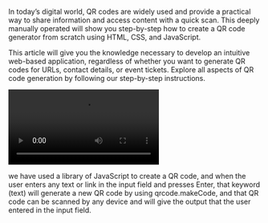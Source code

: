In today’s digital world, QR codes are widely used and provide a practical way to share information and access content with a quick scan. This deeply manually operated will show you step-by-step how to create a QR code generator from scratch using HTML, CSS, and JavaScript.

This article will give you the knowledge necessary to develop an intuitive web-based application, regardless of whether you want to generate QR codes for URLs, contact details, or event tickets. Explore all aspects of QR code generation by following our step-by-step instructions. 


<video src="https://github.com/Subhashnee15/QR-generator/assets/126400709/11d86177-51f9-44d1-9155-c557653fb301"></video>

 we have used a library of JavaScript to create a QR code, and when the user enters any text or link in the input field and presses Enter, that keyword (text) will generate a new QR code by using qrcode.makeCode, and that QR code can be scanned by any device and will give the output that the user entered in the input field.

